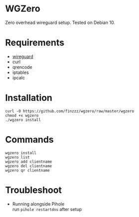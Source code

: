 # WGZero
Zero overhead wireguard setup. Tested on Debian 10.

# Requirements
- [wireguard](https://www.wireguard.com/install/)
- curl
- qrencode
- iptables
- ipcalc

# Installation
```
curl -O https://github.com/finzzz/wgzero/raw/master/wgzero
chmod +x wgzero
./wgzero install
```

# Commands
```
wgzero install
wgzero list
wgzero add clientname
wgzero del clientname
wgzero qr clientname
```

# Troubleshoot
- Running alongside Pihole  
run `pihole restartdns` after setup
